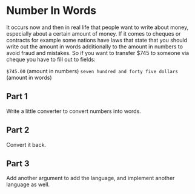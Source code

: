 # Number In Words

It occurs now and then in real life that people want to write about money, especially about a certain amount of money. If it comes to cheques or contracts for example some nations have laws that state that you should write out the amount in words additionally to the amount in numbers to avoid fraud and mistakes. So if you want to transfer $745 to someone via cheque you have to fill out to fields:

`$745.00` (amount in numbers)
`seven hundred and forty five dollars` (amount in words)

## Part 1

Write a little converter to convert numbers into words.

## Part 2

Convert it back.

## Part 3

Add another argument to add the language, and implement another language as well.
